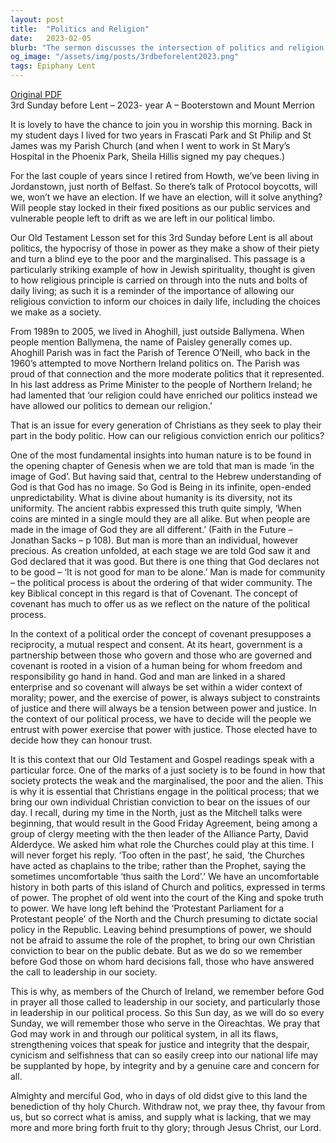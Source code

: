 ```yaml
---
layout: post
title:  "Politics and Religion"
date:   2023-02-05
blurb: "The sermon discusses the intersection of politics and religion, emphasizing the importance of Christian values in the political process. It highlights the need for justice, integrity, and concern for the marginalized in society. The sermon also explores the concept of covenant in the context of political order, suggesting a partnership between the governed and the governing."
og_image: "/assets/img/posts/3rdbeforelent2023.png"
tags: Epiphany Lent
---
```

[Original PDF](/assets/pdf/3rdbeforelent2023.pdf)    
3rd Sunday before Lent – 2023- year A – Booterstown and Mount Merrion

It is lovely to have the chance to join you in worship this morning. Back in my student days I lived for two years in Frascati Park and St Philip and St James was my Parish Church (and when I went to work in St Mary’s Hospital in the Phoenix Park, Sheila Hillis signed my pay cheques.)

For the last couple of years since I retired from Howth, we’ve been living in Jordanstown, just north of Belfast. So there’s talk of Protocol boycotts, will we, won’t we have an election. If we have an election, will it solve anything? Will people stay locked in their fixed positions as our public services and vulnerable people left to drift as we are left in our political limbo.

Our Old Testament Lesson set for this 3rd Sunday before Lent is all about politics, the hypocrisy of those in power as they make a show of their piety and turn a blind eye to the poor and the marginalised. This passage is a particularly striking example of how in Jewish spirituality, thought is given to how religious principle is carried on through into the nuts and bolts of daily living; as such it is a reminder of the importance of allowing our religious conviction to inform our choices in daily life, including the choices we make as a society.

From 1989n to 2005, we lived in Ahoghill, just outside Ballymena. When people mention Ballymena, the name of Paisley generally comes up. Ahoghill Parish was in fact the Parish of Terence O’Neill, who back in the 1960’s attempted to move Northern Ireland politics on. The Parish was proud of that connection and the more moderate politics that it represented. In his last address as Prime Minister to the people of Northern Ireland; he had lamented that ‘our religion could have enriched our politics instead we have allowed our politics to demean our religion.’

That is an issue for every generation of Christians as they seek to play their part in the body politic. How can our religious conviction enrich our politics?

One of the most fundamental insights into human nature is to be found in the opening chapter of Genesis when we are told that man is made ‘in the image of God’. But having said that, central to the Hebrew understanding of God is that God has no image. So God is Being in its infinite, open-ended unpredictability. What is divine about humanity is its diversity, not its uniformity. The ancient rabbis expressed this truth quite simply, ‘When coins are minted in a single mould they are all alike. But when people are made in the image of God they are all different.’ (Faith in the Future – Jonathan Sacks – p 108). But man is more than an individual, however precious. As creation unfolded, at each stage we are told God saw it and God declared that it was good. But there is one thing that God declares not to be good – ‘It is not good for man to be alone.’ Man is made for community – the political process is about the ordering of that wider community. The key Biblical concept in this regard is that of Covenant. The concept of covenant has much to offer us as we reflect on the nature of the political process.

In the context of a political order the concept of covenant presupposes a reciprocity, a mutual respect and consent. At its heart, government is a partnership between those who govern and those who are governed and covenant is rooted in a vision of a human being for whom freedom and responsibility go hand in hand. God and man are linked in a shared enterprise and so covenant will always be set within a wider context of morality; power, and the exercise of power, is always subject to constraints of justice and there will always be a tension between power and justice. In the context of our political process, we have to decide will the people we entrust with power exercise that power with justice. Those elected have to decide how they can honour trust.

It is this context that our Old Testament and Gospel readings speak with a particular force. One of the marks of a just society is to be found in how that society protects the weak and the marginalised, the poor and the alien. This is why it is essential that Christians engage in the political process; that we bring our own individual Christian conviction to bear on the issues of our day. I recall, during my time in the North, just as the Mitchell talks were beginning, that would result in the Good Friday Agreement, being among a group of clergy meeting with the then leader of the Alliance Party, David Alderdyce. We asked him what role the Churches could play at this time. I will never forget his reply. ‘Too often in the past’, he said, ‘the Churches have acted as chaplains to the tribe; rather than the Prophet, saying the sometimes uncomfortable ‘thus saith the Lord’.’ We have an uncomfortable history in both parts of this island of Church and politics, expressed in terms of power. The prophet of old went into the court of the King and spoke truth to power. We have long left behind the ‘Protestant Parliament for a Protestant people’ of the North and the Church presuming to dictate social policy in the Republic. Leaving behind presumptions of power, we should not be afraid to assume the role of the prophet, to bring our own Christian conviction to bear on the public debate. But as we do so we remember before God those on whom hard decisions fall, those who have answered the call to leadership in our society.

This is why, as members of the Church of Ireland, we remember before God in prayer all those called to leadership in our society, and particularly those in leadership in our political process. So this Sun day, as we will do so every Sunday, we will remember those who serve in the Oireachtas. We pray that God may work in and through our political system, in all its flaws, strengthening voices that speak for justice and integrity that the despair, cynicism and selfishness that can so easily creep into our national life may be supplanted by hope, by integrity and by a genuine care and concern for all.

Almighty and merciful God, who in days of old didst give to this land the benediction of thy holy Church. Withdraw not, we pray thee, thy favour from us, but so correct what is amiss, and supply what is lacking, that we may more and more bring forth fruit to thy glory; through Jesus Christ, our Lord.
